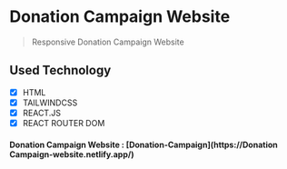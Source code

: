 # Donation Campaign Website

> Responsive Donation Campaign Website

## Used Technology

- [x] HTML
- [x] TAILWINDCSS
- [x] REACT.JS
- [x] REACT ROUTER DOM

#### Donation Campaign Website : [Donation-Campaign](https://Donation Campaign-website.netlify.app/)
